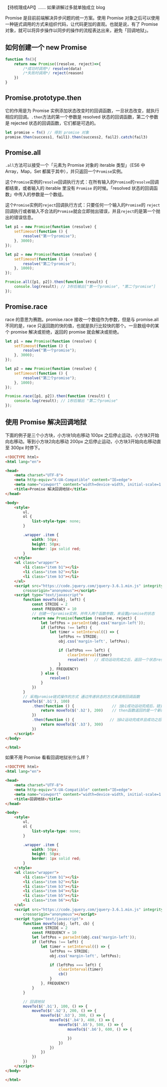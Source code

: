【待梳理成API】......
如果讲解过多就单独成立 blog





Promise 是目前前端解决异步问题的统一方案。使用 Promise 对象之后可以使用一种链式调用的方式来组织代码，让代码更加的直观。也就是说，有了 Promise 对象，就可以将异步操作以同步的操作的流程表达出来，避免「回调地狱」。

## 如何创建一个 new Promise

```js
function fn(){
    return new Promise((resolve, reject)=>{
        /*成功时调用*/ resolve(data)
        /*失败时调用*/ reject(reason)
    })
}
```

## Promise.prototype.then
它的作用是为 Promise 实例添加状态改变时的回调函数，一旦状态改变，就执行相应的回调。`.then`方法的第一个参数是 resolved 状态的回调函数，第二个参数是 rejected 状态的回调函数，它们都是可选的。

```js
let promise = fn() // 得到 promise 对象
promise.then(success1, fail1).then(success2, fail2).catch(fail3)
```

## Promise.all

`.all`方法可以接受一个「元素为 Promise 对象的 iterable 类型」（ES6 中 Array，Map，Set 都属于其中），并只返回一个`Promise`实例。

这个`Promise`实例的`resolve`回调执行方式：在所有输入的`Promise`的`resolve`回调都结束，或者输入的 iterable 里没有 `Promise` 的时候。「resolved 状态的回调函数」中传入的参数是一个数组。

这个`Promise`实例的`reject`回调执行方式：只要任何一个输入的`Promise`的 `reject`回调执行或者输入不合法的`Promise`就会立即抛出错误，并且`reject`的是第一个抛出的错误信息。

```js
let p1 = new Promise(function (resolve) {
    setTimeout(function () {
        resolve("第一个promise");
    }, 3000);
});

let p2 = new Promise(function (resolve) {
    setTimeout(function () {
        resolve("第二个promise");
    }, 1000);
});

Promise.all([p1, p2]).then(function (result) {
    console.log(result); // 3秒后输出["第一个promise", "第二个promise"]
});
```

## Promise.race

race 的意思为赛跑。promise.race 接收一个数组作为参数，但是与 promise.all 不同的是，race 只返回跑的快的值，也就是执行比较快的那个。一旦数组中的某个 promise 解决或拒绝，返回的 promise 就会解决或拒绝。

```js
let p1 = new Promise(function (resolve) {
    setTimeout(function () {
        resolve("第一个promise");
    }, 3000);
});

let p2 = new Promise(function (resolve) {
    setTimeout(function () {
        resolve("第二个promise");
    }, 1000);
});

Promise.race([p1, p2]).then(function (result) {
    console.log(result); // 1秒后输出 "第二个promise"
});
```

## 使用 Promise 解决回调地狱

下面的例子是三个小方块，小方块1向右移动 100px 之后停止运动，小方块2开始向右移动。等到小方块2向右移动 200px 之后停止运动，小方块3开始向右移动直至 300px 时停下。

```html
<!DOCTYPE html>
<html lang="en">

<head>
    <meta charset="UTF-8">
    <meta http-equiv="X-UA-Compatible" content="IE=edge">
    <meta name="viewport" content="width=device-width, initial-scale=1.0, minimum-scale=1.0, maximum-scale=1.0, user-scalable=no, viewport-fit=cover">
    <title>Promise 解决回调地狱</title>
</head>

<body>
    <style>
        ul,
        ol {
            list-style-type: none;
        }

        .wrapper .item {
            width: 50px;
            height: 50px;
            border: 1px solid red;
        }
    </style>
    <ul class="wrapper">
        <li class="item b1"></li>
        <li class="item b2"></li>
        <li class="item b3"></li>
    </ul>
    <script src="https://code.jquery.com/jquery-3.6.1.min.js" integrity="sha256-o88AwQnZB+VDvE9tvIXrMQaPlFFSUTR+nldQm1LuPXQ="
        crossorigin="anonymous"></script>
    <script type="text/javascript">
        function moveTo(obj, left) {
            const STRIDE = 2
            const FREQUENCY = 10
            // 创建一个promise实例，并传入两个函数参数，来设置promise的状态
            return new Promise(function (resolve, reject) {
                let leftPos = parseInt(obj.css('margin-left'));
                if (leftPos !== left) {
                    let timer = setInterval(() => {
                        leftPos += STRIDE;
                        obj.css('margin-left', leftPos);

                        if (leftPos === left) {
                            clearInterval(timer)
                            resolve()   // 成功运动完成之后，返回一个状态resolved，then接收到后继续执行下一个回调
                        }
                    }, FREQUENCY)
                } else {
                    resolve()
                }
            })
        }
        // 采用promise链式操作的方式 通过传递状态的方式来调用回调函数
        moveTo($('.b1'), 100)
            .then(function () {                 // 当b1成功运动完成后，链式调用b2
                return moveTo($('.b2'), 200)    // then函数返回的是一个新的promise对象，继续then
            })
            .then(function () {                // 当b2运动完成并且成功之后 链式调用b3
                return moveTo($('.b3'), 300)
            })
    </script>
</body>

</html>
```

如果不用 Promise 看看回调地狱长什么样？

```html
<!DOCTYPE html>
<html lang="en">

<head>
    <meta charset="UTF-8">
    <meta http-equiv="X-UA-Compatible" content="IE=edge">
    <meta name="viewport" content="width=device-width, initial-scale=1.0, minimum-scale=1.0, maximum-scale=1.0, user-scalable=no, viewport-fit=cover">
    <title>回调地狱</title>
</head>

<body>
    <style>
        ul,
        ol {
            list-style-type: none;
        }

        .wrapper .item {
            width: 50px;
            height: 50px;
            border: 1px solid red;
        }
    </style>
    <ul class="wrapper">
        <li class="item b1"></li>
        <li class="item b2"></li>
        <li class="item b3"></li>
        <li class="item b4"></li>
        <li class="item b5"></li>
        <li class="item b6"></li>
    </ul>
    <script src="https://code.jquery.com/jquery-3.6.1.min.js" integrity="sha256-o88AwQnZB+VDvE9tvIXrMQaPlFFSUTR+nldQm1LuPXQ="
        crossorigin="anonymous"></script>
    <script type="text/javascript">
        function moveTo(obj, left, cb) {
            const STRIDE = 2
            const FREQUENCY = 10
            let leftPos = parseInt(obj.css('margin-left'));
            if (leftPos !== left) {
                let timer = setInterval(() => {
                    leftPos += STRIDE;
                    obj.css('margin-left', leftPos);

                    if (leftPos === left) {
                        clearInterval(timer)
                        cb()
                    }
                }, FREQUENCY)
            }
        }

        // 回调地狱
        moveTo($('.b1'), 100, () => {
            moveTo($('.b2'), 200, () => {
                moveTo($('.b3'), 300, () => {
                    moveTo($('.b4'), 400, () => {
                        moveTo($('.b5'), 500, () => {
                            moveTo($('.b6'), 600, () => {

                            })
                        })
                    })
                })
            })
        })
    </script>
</body>

</html>
```

